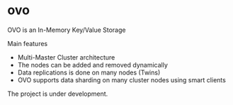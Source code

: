 # ovo

OVO is an In-Memory Key/Value Storage

Main features
- Multi-Master Cluster architecture
- The nodes can be added and removed dynamically
- Data replications is done on many nodes (Twins)
- OVO supports data sharding on many cluster nodes using smart clients

The project is under development.
